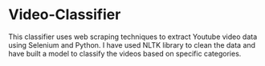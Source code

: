 # Video-Classifier
This classifier uses web scraping techniques to extract Youtube video data using Selenium and Python. I have used NLTK library to clean the data and have built a model to classify the videos based on specific categories.
